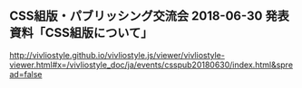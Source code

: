 ## CSS組版・パブリッシング交流会 2018-06-30 発表資料「CSS組版について」

http://vivliostyle.github.io/vivliostyle.js/viewer/vivliostyle-viewer.html#x=/vivliostyle_doc/ja/events/csspub20180630/index.html&spread=false
